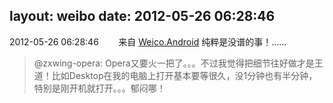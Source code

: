 layout: weibo
date: 2012-05-26 06:28:46
---
<meta name="referrer" content="no-referrer" />

2012-05-26 06:28:46  &nbsp;&nbsp;&nbsp;&nbsp;&nbsp;&nbsp; 来自 <a href="http://app.weibo.com/t/feed/l4RWD" rel="nofollow">Weico.Android</a>
纯粹是没谱的事！……
>  @zxwing-opera: Opera又要火一把了。。。不过我觉得把细节往好做才是王道！比如Desktop在我的电脑上打开基本要等很久，没1分钟也有半分钟，特别是刚开机就打开。。。郁闷哪！ ​​​
